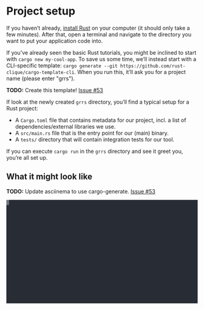 # Project setup

If you haven’t already,
[install Rust](https://www.rust-lang.org/install.html) on your computer
(it should only take a few minutes).
After that, open a terminal and navigate to the directory
you want to put your application code into.

If you’ve already seen the basic Rust tutorials,
you might be inclined to start with `cargo new my-cool-app`.
To save us some time,
we’ll instead start with a CLI-specific template:
`cargo generate --git https://github.com/rust-clique/cargo-template-cli`.
When you run this, it’ll ask you for a project name
(please enter "grrs").

<aside class="todo">

**TODO:**
Create this template!
[Issue #53](https://github.com/rust-lang-nursery/cli-wg/issues/53)

</aside>

If look at the newly created `grrs` directory,
you’ll find a typical setup for a Rust project:

- A `Cargo.toml` file that contains metadata for our project,
  incl. a list of dependencies/external libraries we use.
- A `src/main.rs` file that is the entry point for our (main) binary.
- A `tests/` directory that will contain integration tests for our tool.

If you can execute `cargo run` in the `grrs` directory
and see it greet you, you’re all set up.

## What it might look like

<aside class="todo">

**TODO:**
Update asciinema to use cargo-generate.
[Issue #53](https://github.com/rust-lang-nursery/cli-wg/issues/53)

</aside>

![](./tutorial/setup.svg)

